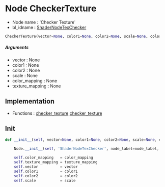 # Node CheckerTexture

- Node name : 'Checker Texture'
- bl_idname : [ShaderNodeTexChecker](https://docs.blender.org/api/current/bpy.types.ShaderNodeTexChecker.html)


``` python
CheckerTexture(vector=None, color1=None, color2=None, scale=None, color_mapping=None, texture_mapping=None, node_label=None, node_color=None)
```
##### Arguments

- vector : None
- color1 : None
- color2 : None
- scale : None
- color_mapping : None
- texture_mapping : None

## Implementation

- Functions : [checker_texture](/docs/GeoNodes/GeoNodesTree.md#checker_texture) [checker_texture](/docs/GeoNodes/GeoNodesTree.md#checker_texture)

## Init

``` python
def __init__(self, vector=None, color1=None, color2=None, scale=None, color_mapping=None, texture_mapping=None, node_label=None, node_color=None):

    Node.__init__(self, 'ShaderNodeTexChecker', node_label=node_label, node_color=node_color)

    self.color_mapping   = color_mapping
    self.texture_mapping = texture_mapping
    self.vector          = vector
    self.color1          = color1
    self.color2          = color2
    self.scale           = scale
```
